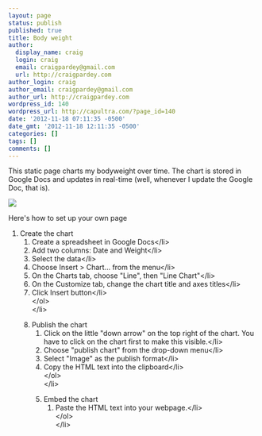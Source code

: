 ```yaml
---
layout: page
status: publish
published: true
title: Body weight
author:
  display_name: craig
  login: craig
  email: craigpardey@gmail.com
  url: http://craigpardey.com
author_login: craig
author_email: craigpardey@gmail.com
author_url: http://craigpardey.com
wordpress_id: 140
wordpress_url: http://capultra.com/?page_id=140
date: '2012-11-18 07:11:35 -0500'
date_gmt: '2012-11-18 12:11:35 -0500'
categories: []
tags: []
comments: []
---
```

<p>This static page charts my bodyweight over time.  The chart is stored in Google Docs and updates in real-time (well, whenever I update the Google Doc, that is).</p>
<p><img src="https:&#47;&#47;docs.google.com&#47;spreadsheet&#47;oimg?key=0AheyLfB2mO7edHdORjB3RFVWRkp6czJvUDAwVlU2cnc&oid=1&zx=vmdm4wmf2af4" &#47;></p>
<p>Here's how to set up your own page</p>
<ol>
<li>Create the chart
<ol>
<li>Create a spreadsheet in Google Docs<&#47;li>
<li>Add two columns: Date and Weight<&#47;li>
<li>Select the data<&#47;li>
<li>Choose Insert > Chart... from the menu<&#47;li>
<li>On the Charts tab, choose "Line", then "Line Chart"<&#47;li>
<li>On the Customize tab, change the chart title and axes titles<&#47;li>
<li>Click Insert button<&#47;li><br />
<&#47;ol><br />
<&#47;li></p>
<li>Publish the chart
<ol>
<li>Click on the little "down arrow" on the top right of the chart. You have to click on the chart first to make this visible.<&#47;li>
<li>Choose "publish chart" from the drop-down menu<&#47;li>
<li>Select "Image" as the publish format<&#47;li>
<li>Copy the HTML text into the clipboard<&#47;li><br />
<&#47;ol><br />
<&#47;li></p>
<li>Embed the chart
<ol>
<li>Paste the HTML text into your webpage.<&#47;li><br />
<&#47;ol><br />
<&#47;li></p>
